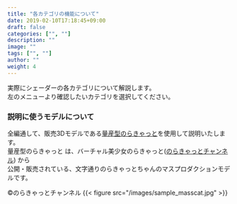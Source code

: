 ```yaml
---
title: "各カテゴリの機能について"
date: 2019-02-10T17:18:45+09:00
draft: false
categories: ["", ""]
description: ""
image: ""
tags: ["", ""]
author: ""
weight: 4
---
```

実際にシェーダーの各カテゴリについて解説します。  
左のメニューより確認したいカテゴリを選択してください。

### 説明に使うモデルについて

全編通して、販売3Dモデルである[量産型のらきゃっと](https://booth.pm/ja/items/1216498)を使用して説明いたします。  
量産型のらきゃっと は、バーチャル美少女のらきゃっと([のらきゃっとチャンネル](https://www.youtube.com/channel/UC3iwL9Yz8LcKkJsnLPevOTQ)) から  
公開・販売されている、文字通りのらきゃっとちゃんのマスプロダクションモデルです。    
  
©️のらきゃっとチャンネル
{{< figure src="/images/sample_masscat.jpg" >}}